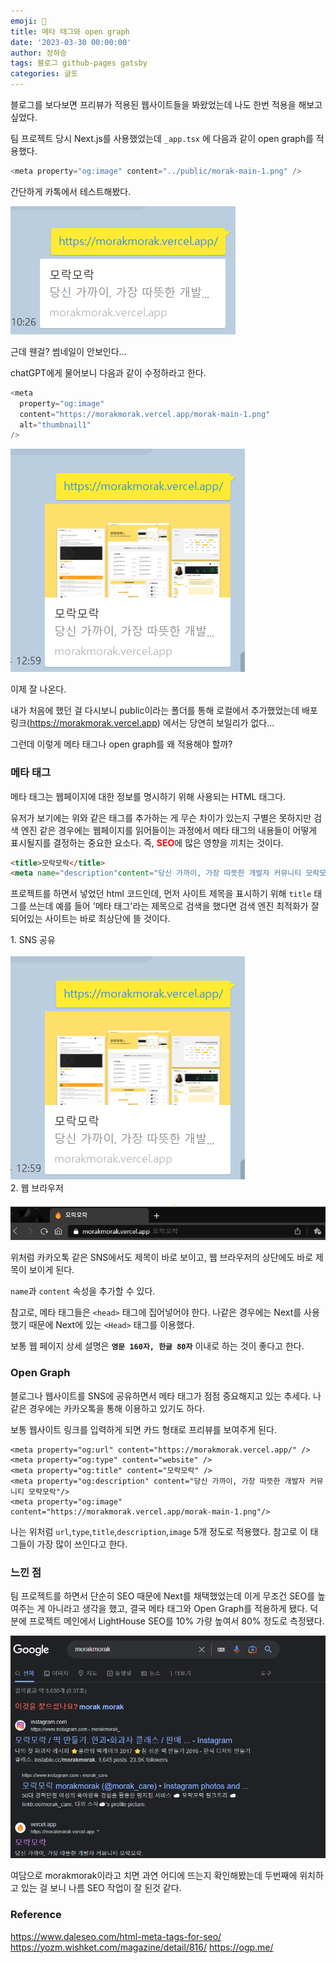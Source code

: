 ```yaml
---
emoji: 🔮
title: 메타 태그와 open graph
date: '2023-03-30 00:00:00'
author: 정하승
tags: 블로그 github-pages gatsby
categories: 글또
---
```


블로그를 보다보면 프리뷰가 적용된 웹사이트들을 봐왔었는데 나도 한번 적용을 해보고 싶었다.

팀 프로젝트 당시 Next.js를 사용했었는데 `_app.tsx` 에 다음과 같이 open graph를 적용했다.

```js
<meta property="og:image" content="../public/morak-main-1.png" />
```

간단하게 카톡에서 테스트해봤다.

<img src='../../assets/test1.png' />

<br/>

근데 웬걸? 썸네일이 안보인다...

chatGPT에게 물어보니 다음과 같이 수정하라고 한다.

```js
<meta
  property="og:image"
  content="https://morakmorak.vercel.app/morak-main-1.png"
  alt="thumbnail1"
/>
```

<img src='../../assets/test2.png' alt='thumbnail2'/>

이제 잘 나온다.

내가 처음에 했던 걸 다시보니 public이라는 폴더를 통해 로컬에서 추가했었는데 배포 링크(https://morakmorak.vercel.app) 에서는 당연히 보일리가 없다...

그런데 이렇게 메타 태그나 open graph를 왜 적용해야 할까?

### 메타 태그

메타 태그는 웹페이지에 대한 정보를 명시하기 위해 사용되는 HTML 태그다.

유저가 보기에는 위와 같은 태그를 추가하는 게 무슨 차이가 있는지 구별은 못하지만 검색 엔진 같은 경우에는 웹페이지를 읽어들이는 과정에서 메타 태그의 내용들이 어떻게 표시될지를 결정하는 중요한 요소다. 즉, <span style='color:red'>**SEO**</span>에 많은 영향을 끼치는 것이다.

```html
<title>모락모락</title>
<meta name="description"content="당신 가까이, 가장 따뜻한 개발자 커뮤니티 모락모락"></meta>
```

프로젝트를 하면서 넣었던 html 코드인데,
먼저 사이트 제목을 표시하기 위해 `title` 태그를 쓰는데 예를 들어 '메타 태그'라는 제목으로 검색을 했다면 검색 엔진 최적화가 잘 되어있는 사이트는 바로 최상단에 뜰 것이다.

<div style='text-align:left'>1. SNS 공유</div>
<br/>
<img src='../../assets/test2.png' alt='thumbnail2'/>
<br/>
<div style='text-align:left'>2. 웹 브라우저</div>
<br/>
<img src='../../assets/test3.png' alt='thumbnail3'/>
<br/>

위처럼 카카오톡 같은 SNS에서도 제목이 바로 보이고, 웹 브라우저의 상단에도 바로 제목이 보이게 된다.

`name`과 `content` 속성을 추가할 수 있다.

참고로, 메타 태그들은 `<head>` 태그에 집어넣어야 한다. 나같은 경우에는 Next를 사용했기 때문에 Next에 있는 `<Head>` 태그를 이용했다.

보통 웹 페이지 상세 설명은 **`영문 160자, 한글 80자`** 이내로 하는 것이 좋다고 한다.

### Open Graph

블로그나 웹사이트를 SNS에 공유하면서 메타 태그가 점점 중요해지고 있는 추세다. 나같은 경우에는 카카오톡을 통해 이용하고 있기도 하다.

보통 웹사이트 링크를 입력하게 되면 카드 형태로 프리뷰를 보여주게 된다.

```tsx
<meta property="og:url" content="https://morakmorak.vercel.app/" />
<meta property="og:type" content="website" />
<meta property="og:title" content="모락모락" />
<meta property="og:description" content="당신 가까이, 가장 따뜻한 개발자 커뮤니티 모락모락"/>
<meta property="og:image" content="https://morakmorak.vercel.app/morak-main-1.png"/>
```

나는 위처럼 `url`,`type`,`title`,`description`,`image` 5개 정도로 적용했다. 참고로 이 태그들이 가장 많이 쓰인다고 한다.

### 느낀 점

팀 프로젝트를 하면서 단순히 SEO 때문에 Next를 채택했었는데 이게 무조건 SEO를 높여주는 게 아니라고 생각을 했고, 결국 메타 태그와 Open Graph를 적용하게 됐다. 덕분에 프로젝트 메인에서 LightHouse SEO를 10% 가량 높여서 80% 정도로 측정됐다.

<img src='../../assets/test4.png' alt='thumbnail4'/>
<br/>

여담으로 morakmorak이라고 치면 과연 어디에 뜨는지 확인해봤는데 두번째에 위치하고 있는 걸 보니 나름 SEO 작업이 잘 된것 같다.

### Reference

https://www.daleseo.com/html-meta-tags-for-seo/
https://yozm.wishket.com/magazine/detail/816/
https://ogp.me/
